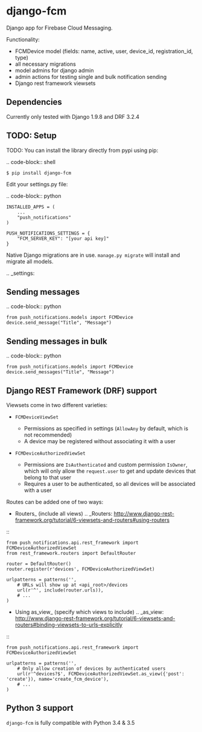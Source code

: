 django-fcm
=========================

Django app for Firebase Cloud Messaging.

Functionality:
 - FCMDevice model (fields: name, active, user, device_id, registration_id, type)
 - all necessary migrations
 - model admins for django admin
 - admin actions for testing single and bulk notification sending
 - Django rest framework viewsets

Dependencies
------------
Currently only tested with Django 1.9.8 and DRF 3.2.4

TODO: Setup
-----
TODO: You can install the library directly from pypi using pip:

.. code-block:: shell

	$ pip install django-fcm


Edit your settings.py file:

.. code-block:: python

	INSTALLED_APPS = (
		...
		"push_notifications"
	)

	PUSH_NOTIFICATIONS_SETTINGS = {
		"FCM_SERVER_KEY": "[your api key]"
	}

Native Django migrations are in use. ``manage.py migrate`` will install and migrate all models.

.. _settings:

Sending messages
----------------

.. code-block:: python

	from push_notifications.models import FCMDevice
	device.send_message("Title", "Message")

Sending messages in bulk
------------------------
.. code-block:: python

	from push_notifications.models import FCMDevice
	device.send_messages("Title", "Message")

Django REST Framework (DRF) support
-----------------------------------
Viewsets come in two different varieties:

- ``FCMDeviceViewSet``

	- Permissions as specified in settings (``AllowAny`` by default, which is not recommended)
	- A device may be registered without associating it with a user

- ``FCMDeviceAuthorizedViewSet``

	- Permissions are ``IsAuthenticated`` and custom permission ``IsOwner``, which will only allow the ``request.user`` to get and update devices that belong to that user
	- Requires a user to be authenticated, so all devices will be associated with a user

Routes can be added one of two ways:

- Routers_ (include all views)
.. _Routers: http://www.django-rest-framework.org/tutorial/6-viewsets-and-routers#using-routers

::

	from push_notifications.api.rest_framework import FCMDeviceAuthorizedViewSet
	from rest_framework.routers import DefaultRouter

	router = DefaultRouter()
	router.register(r'devices', FCMDeviceAuthorizedViewSet)

	urlpatterns = patterns('',
		# URLs will show up at <api_root>/devices
		url(r'^', include(router.urls)),
		# ...
	)

- Using as_view_ (specify which views to include)
.. _as_view: http://www.django-rest-framework.org/tutorial/6-viewsets-and-routers#binding-viewsets-to-urls-explicitly

::

	from push_notifications.api.rest_framework import FCMDeviceAuthorizedViewSet

	urlpatterns = patterns('',
		# Only allow creation of devices by authenticated users
		url(r'^devices?$', FCMDeviceAuthorizedViewSet.as_view({'post': 'create'}), name='create_fcm_device'),
		# ...
	)


Python 3 support
----------------
``django-fcm`` is fully compatible with Python 3.4 & 3.5